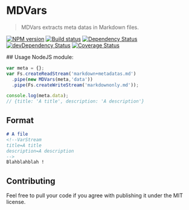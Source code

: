 # MDVars
> MDVars extracts meta datas in Markdown files.

[![NPM version](https://badge.fury.io/js/mdvars.png)](https://npmjs.org/package/mdvars) [![Build status](https://secure.travis-ci.org/nfroidure/mdvars.png)](https://travis-ci.org/nfroidure/mdvars) [![Dependency Status](https://david-dm.org/nfroidure/mdvars.png)](https://david-dm.org/nfroidure/mdvars) [![devDependency Status](https://david-dm.org/nfroidure/mdvars/dev-status.png)](https://david-dm.org/nfroidure/mdvars#info=devDependencies) [![Coverage Status](https://coveralls.io/repos/nfroidure/mdvars/badge.png?branch=master)](https://coveralls.io/r/nfroidure/mdvars?branch=master)

## Usage
NodeJS module:
```js
var meta = {};
var Fs.createReadStream('markdown+metadatas.md')
  .pipe(new MDVars(meta,'data'))
  .pipe(Fs.createWriteStream('markdownonly.md'));

console.log(meta.data);
// {title: 'A title', description: 'A description'}
```

## Format
```md
# A file
<!--VarStream
title=A title
description=A description
-->
Blahblahblah !
```

## Contributing
Feel free to pull your code if you agree with publishing it under the MIT license.

